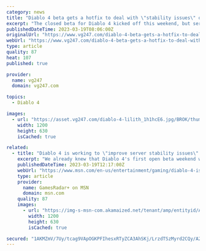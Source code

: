 ```yaml
---
category: news
title: "Diablo 4 beta gets a hotfix to deal with \"stability issues\" on console"
excerpt: "The closed beta for Diablo 4 kicked off this weekend, but server stability issues have plagued many - thankfully, Blizzard has released a hotfix to help out."
publishedDateTime: 2023-03-19T08:06:00Z
originalUrl: "https://www.vg247.com/diablo-4-beta-gets-a-hotfix-to-deal-with-stability-issues-on-console"
webUrl: "https://www.vg247.com/diablo-4-beta-gets-a-hotfix-to-deal-with-stability-issues-on-console"
type: article
quality: 87
heat: 107
published: true

provider:
  name: vg247
  domain: vg247.com

topics:
  - Diablo 4

images:
  - url: "https://asset.vg247.com/diablo-4-lilith_1h1hcE6.jpg/BROK/thumbnail/1200x630/diablo-4-lilith_1h1hcE6.jpg"
    width: 1200
    height: 630
    isCached: true

related:
  - title: "Diablo 4 is working to \"improve server stability issues\" on console"
    excerpt: "We already knew that Diablo 4's first open beta weekend was subjecting players to long queues and connection issues, and now Blizzard is working on \"improving server stability issues\" for console ..."
    publishedDateTime: 2023-03-19T12:17:00Z
    webUrl: "https://www.msn.com/en-us/entertainment/gaming/diablo-4-is-working-to-improve-server-stability-issues-on-console/ar-AA18OVcZ"
    type: article
    provider:
      name: GamesRadar+ on MSN
      domain: msn.com
    quality: 87
    images:
      - url: "https://img-s-msn-com.akamaized.net/tenant/amp/entityid/AA18Pr9S.img?h=630&w=1200&m=6&q=60&o=t&l=f&f=jpg"
        width: 1200
        height: 630
        isCached: true

secured: "1AKMZmV/7Uy/tcag9VApOGKPFIhesxRTyZCA3AhSKj/LrzdTSzMyrd2CQy/A2RTPOQ3re9bhGgViI4whvN6YmHUfAwB/8K2zcH456QE9dx1Gpr16b1VpGYKj78X04xsqkjKpXI7kn2XVMMkW1oMJTYbBrs0IVO18++emfIw3sLC87u7I6jtG7971nGFW5QN8Tv9yX7feGGvp0yf6kfk8/QnFZtFl/kiBeIBL8KTasTMFlsRzU6DKh1eOpstzwsSVE2dW4jgOb8nh3HjId80Q1dbwvWaDU6O94F0oAY9aXpoNbxPWY17qSTGLANY5lC5UaIxaUpHmUmCoBh4sEKDcf69+yio//7xVC7/W1b5W5CY=;PJGa6PIZWigbBrsDpiOh/Q=="
---
```


